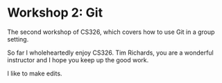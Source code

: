 # Workshop 2: Git

The second workshop of CS326, which covers how to use Git in a group setting.

So far I wholeheartedly enjoy CS326. Tim Richards, you are a wonderful instructor
and I hope you keep up the good work.

I like to make edits.
